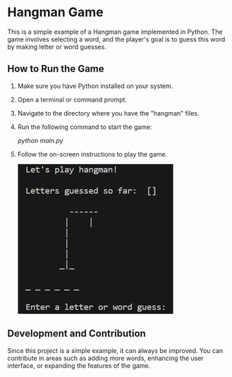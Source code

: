 # Hangman Game

This is a simple example of a Hangman game implemented in Python. The game involves selecting a word, and the player's goal is to guess this word by making letter or word guesses.

## How to Run the Game

1. Make sure you have Python installed on your system.

2. Open a terminal or command prompt.

3. Navigate to the directory where you have the "hangman" files.

4. Run the following command to start the game:

   *python main.py*

5. Follow the on-screen instructions to play the game.



   ![image](https://github.com/seymaozerr/hangman/blob/main/image.png)

## Development and Contribution

Since this project is a simple example, it can always be improved. You can contribute in areas such as adding more words, enhancing the user interface, or expanding the features of the game.
 
